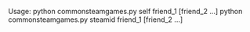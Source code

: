 Usage:
python commonsteamgames.py self friend_1 [friend_2 ...]
python commonsteamgames.py steamid friend_1 [friend_2 ...]
